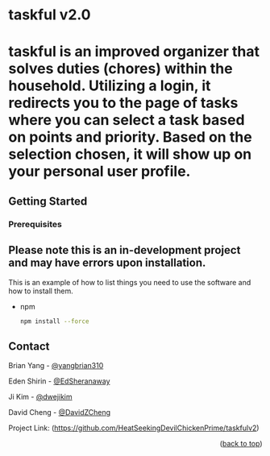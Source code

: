 # taskful v2.0

# taskful is an improved organizer that solves duties (chores) within the household. Utilizing a login, it redirects you to the page of tasks where you can select a task based on points and priority. Based on the selection chosen, it will show up on your personal user profile.

<!-- GETTING STARTED -->
## Getting Started

### Prerequisites

## Please note this is an in-development project and may have errors upon installation.

This is an example of how to list things you need to use the software and how to install them.
* npm
  ```sh
  npm install --force
<!--   ```

### Starting Notes
- Main branch is only for production
- Dev branch is for development. Two person review process for pull requests to the dev and main branch.

### Starting off
- [ ] 1. Clone main repository to local machine
- [ ] 2. git checkout -b [name/feature] -> Create feature branch off main or dev
- [ ] 3. Commit to your local feature branch often!

### Pushing changes to the main repo
- [ ] 1. 'Git checkout dev' (locally switch to dev branch)
- [ ] 2. 'Git pull origin dev' (Pull updates of dev down to your local system)
- [ ] 3. 'Git checkout [your branch] (switch back to your branch locally)
- [ ] 4. 'Git merge dev' (Brings dev into your local branch)
- [ ] 5. Resolve conflicts or :q if there aren't any
- [ ] 6. 'Git push origin <your branch>' (Push merged branch up to github)
- [ ] 7. Create a pull request in github from <your branch> ==> dev
- [ ] 8. Repeat as needed
- [ ] 9. When ready to publish main, do step 7 but from dev => main
  ```
  git checkout dev
  git pull origin dev
  git checkout <name/feature>
  git merge dev
  // Resolve Merge conflicts
  git push origin <name/feature>
  ```

<!-- CONTACT -->
## Contact

Brian Yang - [@yangbrian310](https://github.com/yangbrian310)

Eden Shirin - [@EdSheranaway](https://github.com/EdSheranaway)

Ji Kim - [@dwejikim](https://github.com/dwejikim)

David Cheng - [@DavidZCheng](https://github.com/DavidZCheng)


Project Link: (https://github.com/HeatSeekingDevilChickenPrime/taskfulv2)

<p align="right">(<a href="#readme-top">back to top</a>)</p>
